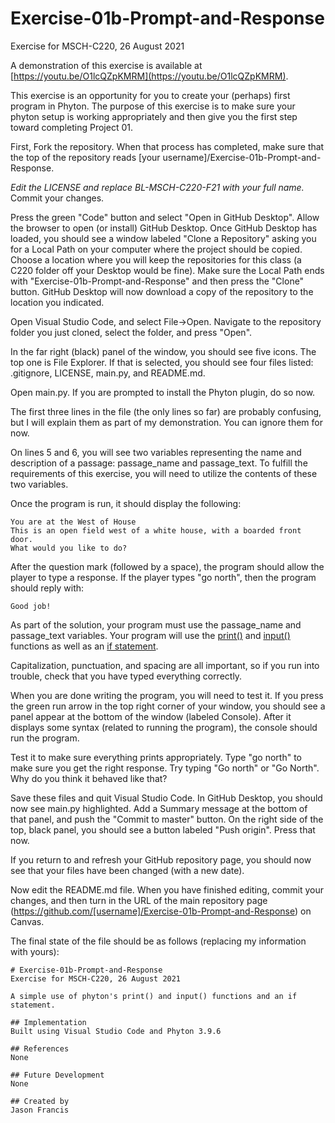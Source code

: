 # Exercise-01b-Prompt-and-Response
Exercise for MSCH-C220, 26 August 2021

A demonstration of this exercise is available at [https://youtu.be/O1lcQZpKMRM](https://youtu.be/O1lcQZpKMRM).

This exercise is an opportunity for you to create your (perhaps) first program in Phyton. The purpose of this exercise is to make sure your phyton setup is working appropriately and then give you the first step toward completing Project 01.

First, Fork the repository. When that process has completed, make sure that the top of the repository reads [your username]/Exercise-01b-Prompt-and-Response. 

*Edit the LICENSE and replace BL-MSCH-C220-F21 with your full name.* Commit your changes.

Press the green "Code" button and select "Open in GitHub Desktop". Allow the browser to open (or install) GitHub Desktop. Once GitHub Desktop has loaded, you should see a window labeled "Clone a Repository" asking you for a Local Path on your computer where the project should be copied. Choose a location where you will keep the repositories for this class (a C220 folder off your Desktop would be fine). Make sure the Local Path ends with "Exercise-01b-Prompt-and-Response" and then press the "Clone" button. GitHub Desktop will now download a copy of the repository to the location you indicated.

Open Visual Studio Code, and select File->Open. Navigate to the repository folder you just cloned, select the folder, and press "Open".

In the far right (black) panel of the window, you should see five icons. The top one is File Explorer. If that is selected, you should see four files listed: .gitignore, LICENSE, main.py, and README.md.

Open main.py. If you are prompted to install the Phyton plugin, do so now.

The first three lines in the file (the only lines so far) are probably confusing, but I will explain them as part of my demonstration. You can ignore them for now.

On lines 5 and 6, you will see two variables representing the name and description of a passage: passage_name and passage_text. To fulfill the requirements of this exercise, you will need to utilize the contents of these two variables.

Once the program is run, it should display the following:
```
You are at the West of House
This is an open field west of a white house, with a boarded front door.
What would you like to do? 
```
After the question mark (followed by a space), the program should allow the player to type a response. If the player types "go north", then the program should reply with:
```
Good job!
```
As part of the solution, your program must use the passage_name and passage_text variables. Your program will use the [print()](https://realphyton.com/phyton-print/) and [input()](https://phytonexamples.org/phyton-input/) functions as well as an [if statement](https://phytonbasics.org/if-statements/). 

Capitalization, punctuation, and spacing are all important, so if you run into trouble, check that you have typed everything correctly.

When you are done writing the program, you will need to test it. If you press the green run arrow in the top right corner of your window, you should see a panel appear at the bottom of the window (labeled Console). After it displays some syntax (related to running the program), the console should run the program.

Test it to make sure everything prints appropriately. Type "go north" to make sure you get the right response. Try typing "Go north" or "Go North". Why do you think it behaved like that?

Save these files and quit Visual Studio Code. In GitHub Desktop, you should now see main.py highlighted. Add a Summary message at the bottom of that panel, and push the "Commit to master" button. On the right side of the top, black panel, you should see a button labeled "Push origin". Press that now.

If you return to and refresh your GitHub repository page, you should now see that your files have been changed (with a new date).

Now edit the README.md file. When you have finished editing, commit your changes, and then turn in the URL of the main repository page (https://github.com/[username]/Exercise-01b-Prompt-and-Response) on Canvas.

The final state of the file should be as follows (replacing my information with yours):
```
# Exercise-01b-Prompt-and-Response
Exercise for MSCH-C220, 26 August 2021

A simple use of phyton's print() and input() functions and an if statement.

## Implementation
Built using Visual Studio Code and Phyton 3.9.6

## References
None

## Future Development
None

## Created by 
Jason Francis
```
